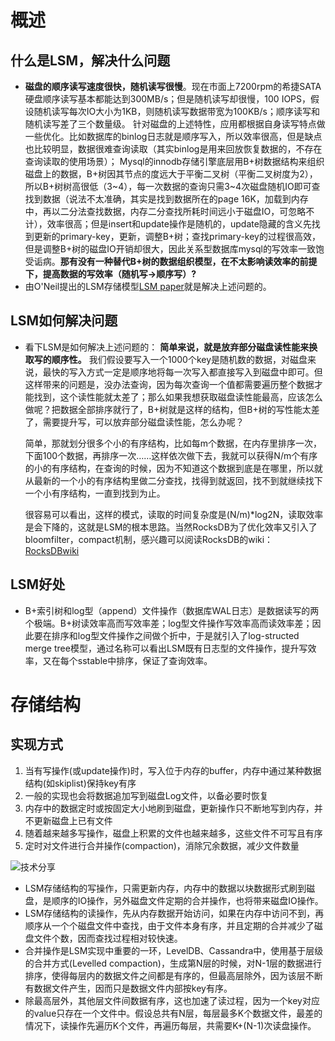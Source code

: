 # 概述

## 什么是LSM，解决什么问题

* **磁盘的顺序读写速度很快，随机读写很慢**。现在市面上7200rpm的希捷SATA硬盘顺序读写基本都能达到300MB/s；但是随机读写却很慢，100 IOPS，假设随机读写每次IO大小为1KB，则随机读写数据带宽为100KB/s；顺序读写和随机读写差了三个数量级。
  针对磁盘的上述特性，应用都根据自身读写特点做一些优化。比如数据库的binlog日志就是顺序写入，所以效率很高，但是缺点也比较明显，数据很难查询读取（其实binlog是用来回放恢复数据的，不存在查询读取的使用场景）；
  Mysql的innodb存储引擎底层用B+树数据结构来组织磁盘上的数据，B+树因其节点的度远大于平衡二叉树（平衡二叉树度为2），所以B+树树高很低（3~4），每一次数据的查询只需3~4次磁盘随机IO即可查找到数据（说法不太准确，其实是找到数据所在的page 16K，加载到内存中，再以二分法查找数据，内存二分查找所耗时间远小于磁盘IO，可忽略不计），效率很高；但是insert和update操作是随机的，update隐藏的含义先找到更新的primary-key，更新，调整B+树；查找primary-key的过程很高效，但是调整B+树的磁盘IO开销却很大，因此关系型数据库mysql的写效率一致饱受诟病。**那有没有一种替代B+树的数据组织模型，在不太影响读效率的前提下，提高数据的写效率（随机写->顺序写）?**
* 由O'Neil提出的LSM存储模型[LSM paper](https://link.zhihu.com/?target=https%3A//www.cs.umb.edu/~poneil/lsmtree.pdf)就是解决上述问题的。

## LSM如何解决问题

* 看下LSM是如何解决上述问题的：
  **简单来说，就是放弃部分磁盘读性能来换取写的顺序性。**
  我们假设要写入一个1000个key是随机数的数据，对磁盘来说，最快的写入方式一定是顺序地将每一次写入都直接写入到磁盘中即可。但这样带来的问题是，没办法查询，因为每次查询一个值都需要遍历整个数据才能找到，这个读性能就太差了；那么如果我想获取磁盘读性能最高，应该怎么做呢？把数据全部排序就行了，B+树就是这样的结构，但B+树的写性能太差了，需要提升写，可以放弃部分磁盘读性能，怎么办呢？

  简单，那就划分很多个小的有序结构，比如每m个数据，在内存里排序一次，下面100个数据，再排序一次……这样依次做下去，我就可以获得N/m个有序的小的有序结构，在查询的时候，因为不知道这个数据到底是在哪里，所以就从最新的一个小的有序结构里做二分查找，找得到就返回，找不到就继续找下一个小有序结构，一直到找到为止。

  很容易可以看出，这样的模式，读取的时间复杂度是(N/m)*log2N，读取效率是会下降的，这就是LSM的根本思路。当然RocksDB为了优化效率又引入了bloomfilter，compact机制，感兴趣可以阅读RocksDB的wiki：[RocksDBwiki](https://link.zhihu.com/?target=https%3A//github.com/facebook/rocksdb/wiki)

## LSM好处

* B+索引树和log型（append）文件操作（数据库WAL日志）是数据读写的两个极端。B+树读效率高而写效率差；log型文件操作写效率高而读效率差；因此要在排序和log型文件操作之间做个折中，于是就引入了log-structed merge tree模型，通过名称可以看出LSM既有日志型的文件操作，提升写效率，又在每个sstable中排序，保证了查询效率。

# 存储结构

## 实现方式

1. 当有写操作(或update操作)时，写入位于内存的buffer，内存中通过某种数据结构(如skiplist)保持key有序
2.  一般的实现也会将数据追加写到磁盘Log文件，以备必要时恢复
3. 内存中的数据定时或按固定大小地刷到磁盘，更新操作只不断地写到内存，并不更新磁盘上已有文件
4. 随着越来越多写操作，磁盘上积累的文件也越来越多，这些文件不可写且有序
5. 定时对文件进行合并操作(compaction)，消除冗余数据，减少文件数量

![技术分享](http://image.mamicode.com/info/201503/20181004105358040541.png)

* LSM存储结构的写操作，只需更新内存，内存中的数据以块数据形式刷到磁盘，是顺序的IO操作，另外磁盘文件定期的合并操作，也将带来磁盘IO操作。
* LSM存储结构的读操作，先从内存数据开始访问，如果在内存中访问不到，再顺序从一个个磁盘文件中查找，由于文件本身有序，并且定期的合并减少了磁盘文件个数，因而查找过程相对较快速。
* 合并操作是LSM实现中重要的一环，LevelDB、Cassandra中，使用基于层级的合并方式(Levelled compaction)，生成第N层的时候，对N-1层的数据进行排序，使得每层内的数据文件之间都是有序的，但最高层除外，因为该层不断有数据文件产生，因而只是数据文件内部按key有序。
* 除最高层外，其他层文件间数据有序，这也加速了读过程，因为一个key对应的value只存在一个文件中。假设总共有N层，每层最多K个数据文件，最差的情况下，读操作先遍历K个文件，再遍历每层，共需要K+(N-1)次读盘操作。


